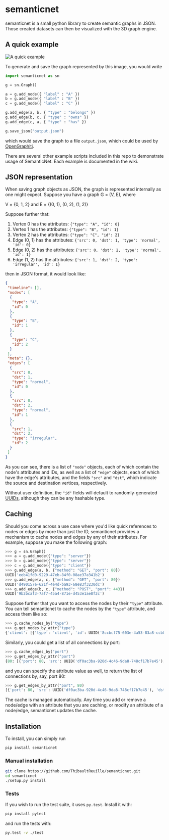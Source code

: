 semanticnet
============

semanticnet is a small python library to create semantic graphs in JSON.
Those created datasets can then be visualized with the 3D graph engine.

## A quick example
![A quick example](/ABC.png "A Quick Example")

To generate and save the graph represented by this image, you would write

```python
import semanticnet as sn

g = sn.Graph()

a = g.add_node({ "label" : "A" })
b = g.add_node({ "label" : "B" })
c = g.add_node({ "label" : "C" })

g.add_edge(a, b, { "type" : "belongs" })
g.add_edge(b, c, { "type" : "owns" })
g.add_edge(c, a, { "type" : "has" })

g.save_json("output.json")
```

which would save the graph to a file `output.json`, which could be used by
[OpenGraphiti](https://github.com/ThibaultReuille/graphiti).

There are several other example scripts included in this repo to demonstrate usage
of SemanticNet. Each example is documented in the wiki.

## JSON representation
When saving graph objects as JSON, the graph is represented internally as one might expect.
Suppose you have a graph G = (V, E), where

V = {0, 1, 2} and
E = {(0, 1), (0, 2), (1, 2)}

Suppose further that:

1. Vertex 0 has the attributes: `{"type": "A", "id": 0}`
2. Vertex 1 has the attributes: `{"type": "B", "id": 1}`
3. Vertex 2 has the attributes: `{"type": "C", "id": 2}`
4. Edge (0, 1) has the attributes: `{'src': 0, 'dst': 1, 'type': 'normal', 'id': 0}`
5. Edge (0, 2) has the attributes: `{'src': 0, 'dst': 2, 'type': 'normal', 'id': 1}`
6. Edge (1, 2) has the attributes: `{'src': 1, 'dst': 2, 'type': 'irregular', 'id': 1}`

then in JSON format, it would look like:

```json
{
 "timeline": [], 
 "nodes": [
  {
   "type": "A", 
   "id": 0
  }, 
  {
   "type": "B", 
   "id": 1
  }, 
  {
   "type": "C", 
   "id": 2
  }
 ], 
 "meta": {}, 
 "edges": [
  {
   "src": 0, 
   "dst": 1, 
   "type": "normal", 
   "id": 0
  }, 
  {
   "src": 0, 
   "dst": 2, 
   "type": "normal", 
   "id": 1
  }, 
  {
   "src": 1, 
   "dst": 2, 
   "type": "irregular", 
   "id": 2
  }
 ]
}
```

As you can see, there is a list of `"node"` objects, each of which contain the node's attributes and IDs,
as well as a list of `"edge"` objects, each of which have the edge's attributes, and the fields `"src"` and `"dst"`,
which indicate the source and destination vertices, respectively.

Without user definition, the `"id"` fields will default to randomly-generated
[UUIDs](http://en.wikipedia.org/wiki/Globally_unique_identifier),
although they can be any hashable type.

## Caching
Should you come across a use case where you'd like quick references to nodes or edges by more than just the ID,
semanticnet provides a mechanism to cache nodes and edges by any of their attributes. For example, suppose you make
the following graph:

```python
>>> g = sn.Graph()
>>> a = g.add_node({"type": "server"})
>>> b = g.add_node({"type": "server"})
>>> c = g.add_node({"type": "client"})
>>> g.add_edge(a, b, {"method": "GET", "port": 80})
UUID('eeb41fd0-9229-47eb-84f0-08ae37a341b2')
>>> g.add_edge(a, c, {"method": "GET", "port": 80})
UUID('d490157e-621f-4e4d-ba93-68e83f3230dc')
>>> g.add_edge(b, c, {"method": "POST", "port": 443})
UUID('9b2bcaf3-7af7-45a4-871e-d453e1ae8f2c')
```

Suppose further that you want to access the nodes by their `"type"` attribute. You can tell semanticnet to
cache the nodes by the `"type"` attribute, and access them like so:

```python
>>> g.cache_nodes_by("type")
>>> g.get_nodes_by_attr("type")
{'client': [{'type': 'client', 'id': UUID('8ccbcf75-603e-4a53-83a8-ccb0c4680f57')}], 'server': [{'type': 'server', 'id': UUID('125eb4a5-705f-420d-839c-59f15f2238d5')}, {'type': 'server', 'id': UUID('df0ac3ba-920d-4c46-9da8-748cf17b7e45')}]}
```

Similarly, you could get a list of all connections by port:

```python
>>> g.cache_edges_by("port")
>>> g.get_edges_by_attr("port")
{80: [{'port': 80, 'src': UUID('df0ac3ba-920d-4c46-9da8-748cf17b7e45'), 'dst': UUID('8ccbcf75-603e-4a53-83a8-ccb0c4680f57'), 'id': UUID('d490157e-621f-4e4d-ba93-68e83f3230dc'), 'method': 'GET'}, {'port': 80, 'src': UUID('df0ac3ba-920d-4c46-9da8-748cf17b7e45'), 'dst': UUID('125eb4a5-705f-420d-839c-59f15f2238d5'), 'id': UUID('eeb41fd0-9229-47eb-84f0-08ae37a341b2'), 'method': 'GET'}], 443: [{'port': 443, 'src': UUID('125eb4a5-705f-420d-839c-59f15f2238d5'), 'dst': UUID('8ccbcf75-603e-4a53-83a8-ccb0c4680f57'), 'id': UUID('9b2bcaf3-7af7-45a4-871e-d453e1ae8f2c'), 'method': 'POST'}]}
```

and you can specify the attribute value as well, to return the list of connections by, say, port 80:

```python
>>> g.get_edges_by_attr("port", 80)
[{'port': 80, 'src': UUID('df0ac3ba-920d-4c46-9da8-748cf17b7e45'), 'dst': UUID('8ccbcf75-603e-4a53-83a8-ccb0c4680f57'), 'id': UUID('d490157e-621f-4e4d-ba93-68e83f3230dc'), 'method': 'GET'}, {'port': 80, 'src': UUID('df0ac3ba-920d-4c46-9da8-748cf17b7e45'), 'dst': UUID('125eb4a5-705f-420d-839c-59f15f2238d5'), 'id': UUID('eeb41fd0-9229-47eb-84f0-08ae37a341b2'), 'method': 'GET'}]
```

The cache is managed automatically. Any time you add or remove a node/edge with an attribute that you are
caching, or modify an attribute of a node/edge, semanticnet updates the cache.

## Installation
To install, you can simply run

```sh
pip install semanticnet
```

### Manual installation
```sh
git clone https://github.com/ThibaultReuille/semanticnet.git
cd semanticnet
./setup.py install
```

### Tests
If you wish to run the test suite, it uses `py.test`. Install it with:

```sh
pip install pytest
```

and run the tests with:

```sh
py.test -v ./test
```
